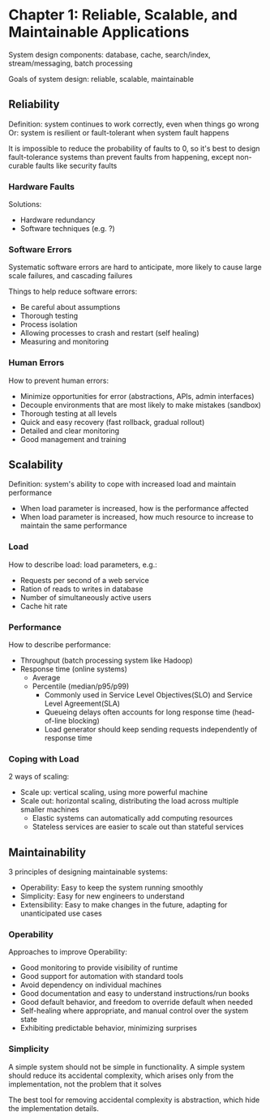 # Chapter 1: Reliable, Scalable, and Maintainable Applications

System design components: database, cache, search/index, stream/messaging, batch processing

Goals of system design: reliable, scalable, maintainable

## Reliability

Definition: system continues to work correctly, even when things go wrong
Or: system is resilient or fault-tolerant when system fault happens

It is impossible to reduce the probability of faults to 0, so it's best to design fault-tolerance systems than prevent faults from happening, except non-curable faults like security faults

### Hardware Faults

Solutions:
- Hardware redundancy
- Software techniques (e.g. ?)

### Software Errors

Systematic software errors are hard to anticipate, more likely to cause large scale failures, and cascading failures

Things to help reduce software errors:
- Be careful about assumptions
- Thorough testing
- Process isolation
- Allowing processes to crash and restart (self healing)
- Measuring and monitoring

### Human Errors

How to prevent human errors:
- Minimize opportunities for error (abstractions, APIs, admin interfaces)
- Decouple environments that are most likely to make mistakes (sandbox)
- Thorough testing at all levels
- Quick and easy recovery (fast rollback, gradual rollout)
- Detailed and clear monitoring
- Good management and training

## Scalability

Definition: system's ability to cope with increased load and maintain performance
- When load parameter is increased, how is the performance affected
- When load parameter is increased, how much resource to increase to maintain the same performance

### Load

How to describe load: load parameters, e.g.:
- Requests per second of a web service
- Ration of reads to writes in database
- Number of simultaneously active users
- Cache hit rate

### Performance

How to describe performance:
- Throughput (batch processing system like Hadoop)
- Response time (online systems)
    - Average
    - Percentile (median/p95/p99)
        - Commonly used in Service Level Objectives(SLO) and Service Level Agreement(SLA)
        - Queueing delays often accounts for long response time (head-of-line blocking)
        - Load generator should keep sending requests independently of response time

### Coping with Load

2 ways of scaling:
- Scale up: vertical scaling, using more powerful machine
- Scale out: horizontal scaling, distributing the load across multiple smaller machines
    - Elastic systems can automatically add computing resources
    - Stateless services are easier to scale out than stateful services

## Maintainability

3 principles of designing maintainable systems:
- Operability: Easy to keep the system running smoothly
- Simplicity: Easy for new engineers to understand
- Extensibility: Easy to make changes in the future, adapting for unanticipated use cases

### Operability

Approaches to improve Operability:
- Good monitoring to provide visibility of runtime
- Good support for automation with standard tools
- Avoid dependency on individual machines
- Good documentation and easy to understand instructions/run books
- Good default behavior, and freedom to override default when needed
- Self-healing where appropriate, and manual control over the system state
- Exhibiting predictable behavior, minimizing surprises

### Simplicity

A simple system should not be simple in functionality. A simple system should reduce its accidental complexity, which arises only from the implementation, not the problem that it solves

The best tool for removing accidental complexity is abstraction, which hide the implementation details.
